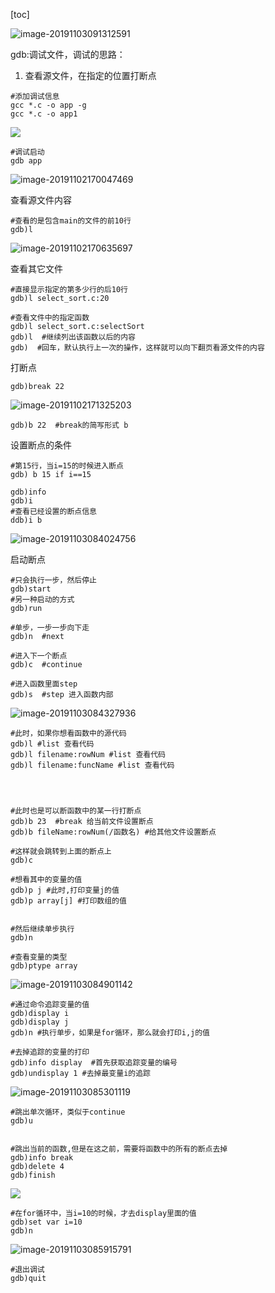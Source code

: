 [toc]

![image-20191103091312591](/Users/chenyansong/Documents/note/images/c_languge/image-20191103091312591.png)

gdb:调试文件，调试的思路：

1. 查看源文件，在指定的位置打断点

```shell
#添加调试信息
gcc *.c -o app -g
gcc *.c -o app1
```

![](/Users/chenyansong/Documents/note/images/c_languge/image-20191102165753909.png)

```shell
#调试启动
gdb app

```

![image-20191102170047469](/Users/chenyansong/Documents/note/images/c_languge/image-20191102170047469.png)

查看源文件内容

```shell
#查看的是包含main的文件的前10行
gdb)l
```



![image-20191102170635697](/Users/chenyansong/Documents/note/images/c_languge/image-20191102170635697.png)

查看其它文件

```shell
#直接显示指定的第多少行的后10行
gdb)l select_sort.c:20

#查看文件中的指定函数
gdb)l select_sort.c:selectSort
gdb)l  #继续列出该函数以后的内容
gdb)  #回车，默认执行上一次的操作，这样就可以向下翻页看源文件的内容
```

打断点

```shell
gdb)break 22
```

![image-20191102171325203](/Users/chenyansong/Documents/note/images/c_languge/image-20191102171325203.png)

```shell
gdb)b 22  #break的简写形式 b

```

设置断点的条件

```shell
#第15行，当i=15的时候进入断点
gdb) b 15 if i==15

gdb)info
gdb)i
#查看已经设置的断点信息
ddb)i b
```

![image-20191103084024756](/Users/chenyansong/Documents/note/images/c_languge/image-20191103084024756.png)

启动断点

```shell
#只会执行一步，然后停止
gdb)start
#另一种启动的方式
gdb)run

#单步，一步一步向下走
gdb)n  #next

#进入下一个断点
gdb)c  #continue

#进入函数里面step 
gdb)s  #step 进入函数内部
```

![image-20191103084327936](/Users/chenyansong/Documents/note/images/c_languge/image-20191103084327936.png)

```shell
#此时，如果你想看函数中的源代码
gdb)l #list 查看代码
gdb)l filename:rowNum #list 查看代码
gdb)l filename:funcName #list 查看代码




#此时也是可以断函数中的某一行打断点
gdb)b 23  #break 给当前文件设置断点
gdb)b fileName:rowNum(/函数名) #给其他文件设置断点

#这样就会跳转到上面的断点上
gdb)c

#想看其中的变量的值
gdb)p j #此时,打印变量j的值
gdb)p array[j] #打印数组的值


#然后继续单步执行
gdb)n

#查看变量的类型
gdb)ptype array
```

![image-20191103084901142](/Users/chenyansong/Documents/note/images/c_languge/image-20191103084901142.png)

```shell
#通过命令追踪变量的值
gdb)display i
gdb)display j
gdb)n #执行单步，如果是for循环，那么就会打印i,j的值

#去掉追踪的变量的打印
gdb)info display  #首先获取追踪变量的编号
gdb)undisplay 1 #去掉最变量i的追踪
```

![image-20191103085301119](/Users/chenyansong/Documents/note/images/c_languge/image-20191103085301119.png)

```shell
#跳出单次循环，类似于continue
gdb)u


#跳出当前的函数,但是在这之前，需要将函数中的所有的断点去掉
gdb)info break
gdb)delete 4
gdb)finish

```

![](/Users/chenyansong/Documents/note/images/c_languge/image-20191103085712381.png)

```shell
#在for循环中，当i=10的时候，才去display里面的值
gdb)set var i=10
gdb)n

```

![image-20191103085915791](/Users/chenyansong/Documents/note/images/c_languge/image-20191103085915791.png)

```shell
#退出调试
gdb)quit
```

